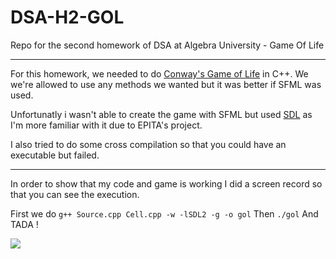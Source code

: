 # DSA-H2-GOL

Repo for the second homework of DSA at Algebra University - Game Of Life

---

For this homework, we needed to do [Conway's Game of Life](https://en.wikipedia.org/wiki/Conway%27s_Game_of_Life) in C++.
We we're allowed to use any methods we wanted but it was better if SFML was used.

Unfortunatly i wasn't able to create the game with SFML but used [SDL](https://www.libsdl.org/) as I'm more familiar
with it due to EPITA's project.

I also tried to do some cross compilation so that you could have an executable but failed.

---

In order to show that my code and game is working I did a screen record so that you can see the execution.

First we do ```g++ Source.cpp Cell.cpp -w -lSDL2 -g -o gol```
Then ```./gol```
And TADA !

![](./Images/execution.gif)
